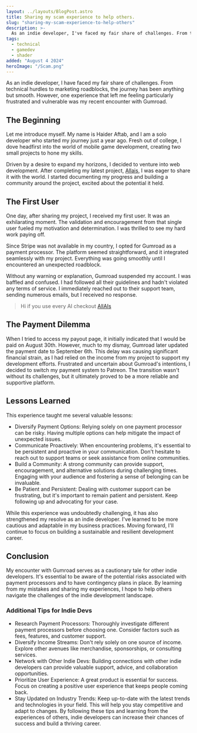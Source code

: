 ```yaml
---
layout: ../layouts/BlogPost.astro
title: Sharing my scam experience to help others.
slug: "sharing-my-scam-experience-to-help-others"
description: >-
  As an indie developer, I've faced my fair share of challenges. From technical hurdles to marketing roadblocks, the journey has been anything but smooth. However, one experience that left me feeling particularly frustrated and vulnerable was my recent encounter with Gumroad.
tags:
  - technical
  - gamedev
  - shader
added: "August 4 2024"
heroImage: "/Scam.png"
---
```

As an indie developer, I have faced my fair share of challenges. From technical hurdles to marketing roadblocks, the journey has been anything but smooth. However, one experience that left me feeling particularly frustrated and vulnerable was my recent encounter with Gumroad.

## The Beginning
Let me introduce myself. My name is Haider Aftab, and I am a solo developer who started my journey just a year ago. Fresh out of college, I dove headfirst into the world of mobile game development, creating two small projects to hone my skills.

Driven by a desire to expand my horizons, I decided to venture into web development. After completing my latest project, [Allais](https://www.allais.site/), I was eager to share it with the world. I started documenting my progress and building a community around the project, excited about the potential it held.
## The First User
One day, after sharing my project, I received my first user. It was an exhilarating moment. The validation and encouragement from that single user fueled my motivation and determination. I was thrilled to see my hard work paying off.

Since Stripe was not available in my country, I opted for Gumroad as a payment processor. The platform seemed straightforward, and it integrated seamlessly with my project. Everything was going smoothly until I encountered an unexpected roadblock.

Without any warning or explanation, Gumroad suspended my account. I was baffled and confused. I had followed all their guidelines and hadn't violated any terms of service. I immediately reached out to their support team, sending numerous emails, but I received no response.
> Hi if you use every AI checkout [AllAIs](https://www.allais.site)

## The Payment Dilemma 
When I tried to access my payout page, it initially indicated that I would be paid on August 30th. However, much to my dismay, Gumroad later updated the payment date to September 6th. This delay was causing significant financial strain, as I had relied on the income from my project to support my development efforts.
Frustrated and uncertain about Gumroad's intentions, I decided to switch my payment system to Patreon. The transition wasn't without its challenges, but it ultimately proved to be a more reliable and supportive platform.
## Lessons Learned
This experience taught me several valuable lessons:

- Diversify Payment Options: Relying solely on one payment processor can be risky. Having multiple options can help mitigate the impact of unexpected issues.
- Communicate Proactively: When encountering problems, it's essential to be persistent and proactive in your communication. Don't hesitate to reach out to support teams or seek assistance from online communities.
- Build a Community: A strong community can provide support, encouragement, and alternative solutions during challenging times. Engaging with your audience and fostering a sense of belonging can be invaluable.
- Be Patient and Persistent: Dealing with customer support can be frustrating, but it's important to remain patient and persistent. Keep following up and advocating for your case.

While this experience was undoubtedly challenging, it has also strengthened my resolve as an indie developer. I've learned to be more cautious and adaptable in my business practices. Moving forward, I'll continue to focus on building a sustainable and resilient development career.
## Conclusion

My encounter with Gumroad serves as a cautionary tale for other indie developers. It's essential to be aware of the potential risks associated with payment processors and to have contingency plans in place. By learning from my mistakes and sharing my experiences, I hope to help others navigate the challenges of the indie development landscape.

### Additional Tips for Indie Devs

- Research Payment Processors: Thoroughly investigate different payment processors before choosing one. Consider factors such as fees, features, and customer support.
- Diversify Income Streams: Don't rely solely on one source of income. Explore other avenues like merchandise, sponsorships, or consulting services.
- Network with Other Indie Devs: Building connections with other indie developers can provide valuable support, advice, and collaboration opportunities.
- Prioritize User Experience: A great product is essential for success. Focus on creating a positive user experience that keeps people coming back.
- Stay Updated on Industry Trends: Keep up-to-date with the latest trends and technologies in your field. This will help you stay competitive and adapt to changes.
By following these tips and learning from the experiences of others, indie developers can increase their chances of success and build a thriving career.








